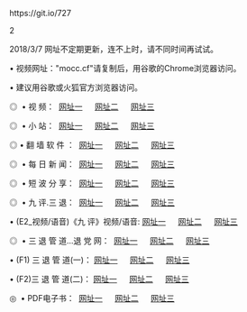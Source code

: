 <p>https://git.io/727 <p>2
<p>2018/3/7 网址不定期更新，连不上时，请不同时间再试试。
<p>• 视频网址："mocc.cf"请复制后，用谷歌的Chrome浏览器访问。
<p>• 建议用谷歌或火狐官方浏览器访问。
<p>◎  • 视 频： 
<a href="http://go.sumibi.org/tv/" target="_blank">网址一</a> 　 
<a href="http://pc.awiki.org/9018.html" target="_blank">网址二</a> 　 
<a href="http://pc.awiki.org/9449.html" target="_blank">网址三</a></p>
<p>◎ </span>  •  小 站：  
<a href="http://go.sumibi.org/index.html/" target="_blank">网址一</a> 　 
<a href="http://pc.awiki.org/index.html" target="_blank">网址二</a> 　 
<a href="http://pc.awiki.org/read/" target="_blank">网址三</a></p>
<p>◎  • 翻 墙 软 件 ：  
<a href="http://go.sumibi.org/ff/" target="_blank">网址一</a> 　 
<a href="http://pc.awiki.org/s/read/a1_nd.html" target="_blank">网址二</a> 　 
<a href="http://pc.awiki.org/ff/index.html" target="_blank">网址三</a></p>
<p>◎ </span>  • 每 日 新 闻：  
<a href="http://go.sumibi.org/day/" target="_blank">网址一</a> 　 
<a href="http://pc.awiki.org/day/" target="_blank">网址二</a> 　 
<a href="http://pc.awiki.org/day/index.html" target="_blank">网址三</a></p>
<p>◎ </span>  • 短 波 分 享：  
<a href="http://go.sumibi.org/h/" target="_blank">网址一</a> 　 
<a href="http://pc.awiki.org/h/" target="_blank">网址二</a> 　 
<a href="http://pc.awiki.org/h/index.html" target="_blank">网址三</a></p>
<p>◎   • 九 评.三 退：  
<a href="http://go.sumibi.org/t/" target="_blank">网址一</a> 　 
<a href="http://pc.awiki.org/v2/index.html" target="_blank">网址二</a> 　 
<a href="http://pc.awiki.org/tt/index.html" target="_blank">网址三</a> 　</p>
<p>  • (E2_视频/语音)《九 评》视频/语音: 
<a href="http://pc.awiki.org/7738.html" target="_blank">网址一</a> 　 
<a href="http://pc.awiki.org/7614.html" target="_blank">网址二</a> 　 
<a href="http://pc.awiki.org/7633.html" target="_blank">网址三</a></p>
<p>◎   • 三 退 管 道...退 党 网：  
<a href="http://go.sumibi.org/go/td1.html" target="_blank">网址一</a> 　 
<a href="http://pc.awiki.org/go/td2.html" target="_blank">网址二</a> 　 
<a href="http://pc.awiki.org/go/td3.html" target="_blank">网址三</a></p>
<p>  • (F1) 三 退 管 道(一)： 
<a href="http://go.sumibi.org/dd/" target="_blank">网址一</a> 　 
<a href="http://pc.awiki.org/s/read/a1_tdx.html" target="_blank">网址二</a> 　 
<a href="http://pc.awiki.org/dd/" target="_blank">网址三</a></p>
<p>  • (F2)三 退 管 道(二)： 
<a href="http://pc.awiki.org/d/" target="_blank">网址一</a> 　 
<a href="http://pc.awiki.org/d/index.html" target="_blank">网址二</a> 　 
<a href="http://pc.awiki.org/d/" target="_blank">网址三</a></p>
<p>◎   • PDF电子书：  
<a href="http://pc.awiki.org/p/" target="_blank">网址一</a> 　 
<a href="http://pc.awiki.org/p/index.html" target="_blank">网址二</a> 　 
<a href="http://pc.awiki.org/p/" target="_blank">网址三</a></p>
